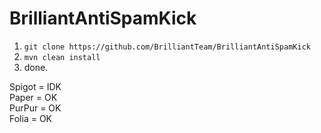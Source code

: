 # BrilliantAntiSpamKick   
1. ` git clone https://github.com/BrilliantTeam/BrilliantAntiSpamKick `   
2. ` mvn clean install `   
3. done.   

Spigot = IDK   
Paper = OK   
PurPur = OK   
Folia = OK   
